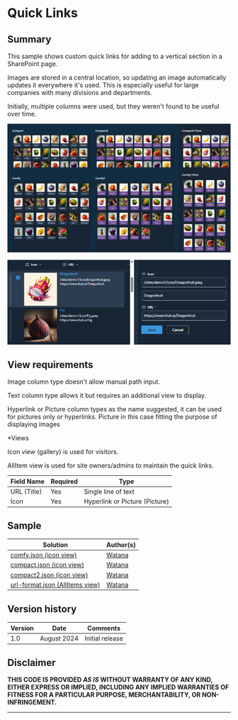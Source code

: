 # Quick Links

## Summary
This sample shows custom quick links for adding to a vertical section in a SharePoint page.

Images are stored in a central location, so updating an image automatically updates it everywhere it's used. This is especially useful for large companies with many divisions and departments.

Initially, multiple columns were used, but they weren't found to be useful over time.


![screenshot of the sample](./assets/sample.png)

![screenshot of the sample](./assets/all-items.png)

## View requirements

Image column type doesn't allow manual path input.

Text column type allows it but requires an additional view to display.

Hyperlink or Picture column types as the name suggested, it can be used for pictures only or hyperlinks. Picture in this case fitting the purpose of displaying images 

*Views

Icon view (gallery) is used for visitors.

AllItem view is used for site owners/admins to maintain the quick links.

Field Name | Required | Type
---------- | -------- | ----
URL (Title) | Yes | Single line of text
Icon | Yes | Hyperlink or Picture (Picture)


## Sample

Solution|Author(s)
--------|---------
[comfy.json (icon view)](./assets/comfy.json) | [Watana](https://github.com/Watana2)
[compact.json (icon view)](./assets/compact.json) | [Watana](https://github.com/Watana2)
[compact2.json (icon view)](./assets/compact2.json) | [Watana](https://github.com/Watana2)
[url-format.json (AllItems view)](./assets/url-format.json) | [Watana](https://github.com/Watana2)


## Version history

Version|Date|Comments
-------|----|--------
1.0|August 2024|Initial release

## Disclaimer

**THIS CODE IS PROVIDED *AS IS* WITHOUT WARRANTY OF ANY KIND, EITHER EXPRESS OR IMPLIED, INCLUDING ANY IMPLIED WARRANTIES OF FITNESS FOR A PARTICULAR PURPOSE, MERCHANTABILITY, OR NON-INFRINGEMENT.**

---
